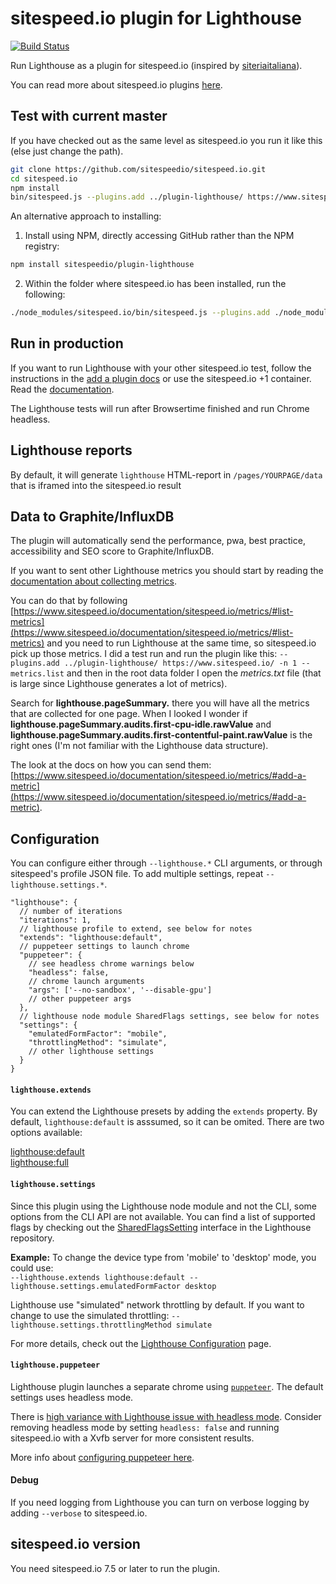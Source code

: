 # sitespeed.io plugin for Lighthouse
[![Build Status](https://travis-ci.org/sitespeedio/plugin-lighthouse.svg?branch=master)](https://travis-ci.org/sitespeedio/plugin-lighthouse)

Run Lighthouse as a plugin for sitespeed.io (inspired by [siteriaitaliana](https://github.com/siteriaitaliana/plugin-lighthouse)).

You can read more about sitespeed.io plugins [here](https://www.sitespeed.io/documentation/sitespeed.io/plugins/).

## Test with current master

If you have checked out as the same level as sitespeed.io you run it like this (else just change the path).

```bash
git clone https://github.com/sitespeedio/sitespeed.io.git
cd sitespeed.io
npm install
bin/sitespeed.js --plugins.add ../plugin-lighthouse/ https://www.sitespeed.io/ -n 1
```

An alternative approach to installing:

1) Install using NPM, directly accessing GitHub rather than the NPM registry:
```bash
npm install sitespeedio/plugin-lighthouse
```
2) Within the folder where sitespeed.io has been installed, run the following:

```bash
./node_modules/sitespeed.io/bin/sitespeed.js --plugins.add ./node_modules/@sitespeed.io/plugin-lighthouse/ https://www.sitespeed.io/ -n 1
```


## Run in production
If you want to run Lighthouse with your other sitespeed.io test, follow the instructions in the [add a plugin docs](https://www.sitespeed.io/documentation/sitespeed.io/plugins/#add-a-plugin) or use the sitespeed.io +1 container. Read the [documentation](https://www.sitespeed.io/documentation/sitespeed.io/lighthouse/).

The Lighthouse tests will run after Browsertime finished and run Chrome headless.

## Lighthouse reports
By default, it will generate `lighthouse` HTML-report in `/pages/YOURPAGE/data` that is iframed into the sitespeed.io result

## Data to Graphite/InfluxDB
The plugin will automatically send the performance, pwa, best practice, accessibility and SEO score to Graphite/InfluxDB. 

If you want to sent other Lighthouse metrics you should start by reading the [documentation about collecting metrics](https://www.sitespeed.io/documentation/sitespeed.io/metrics/).

You can do that by following [https://www.sitespeed.io/documentation/sitespeed.io/metrics/#list-metrics](https://www.sitespeed.io/documentation/sitespeed.io/metrics/#list-metrics) and you need to run Lighthouse at the same time, so sitespeed.io pick up those metrics.
I did a test run and run the plugin like this:
```--plugins.add ../plugin-lighthouse/ https://www.sitespeed.io/ -n 1 --metrics.list```
and then in the root data folder I open the *metrics.txt* file (that is large since Lighthouse generates a lot of metrics).

Search for **lighthouse.pageSummary.** there you will have all the metrics that are collected for one page. When I looked I wonder if **lighthouse.pageSummary.audits.first-cpu-idle.rawValue** and **lighthouse.pageSummary.audits.first-contentful-paint.rawValue** is the right ones (I'm not familiar with the Lighthouse data structure).

The look at the docs on how you can send them: [https://www.sitespeed.io/documentation/sitespeed.io/metrics/#add-a-metric](https://www.sitespeed.io/documentation/sitespeed.io/metrics/#add-a-metric).

## Configuration

You can configure either through `--lighthouse.*` CLI arguments, or through sitespeed's profile JSON file. To add multiple settings, repeat `--lighthouse.settings.*`.

```
"lighthouse": {
  // number of iterations
  "iterations": 1,
  // lighthouse profile to extend, see below for notes
  "extends": "lighthouse:default",
  // puppeteer settings to launch chrome
  "puppeteer": {
    // see headless chrome warnings below
    "headless": false,
    // chrome launch arguments
    "args": ['--no-sandbox', '--disable-gpu']
    // other puppeteer args
  },
  // lighthouse node module SharedFlags settings, see below for notes
  "settings": {
    "emulatedFormFactor": "mobile",
    "throttlingMethod": "simulate",
    // other lighthouse settings
  }
}
```

#### `lighthouse.extends`

You can extend the Lighthouse presets by adding the `extends` property. By default, `lighthouse:default` is asssumed, so it can be omited. There are two options available:

[lighthouse:default](https://github.com/GoogleChrome/lighthouse/blob/master/lighthouse-core/config/default-config.js)\
[lighthouse:full](https://github.com/GoogleChrome/lighthouse/blob/master/lighthouse-core/config/full-config.js)

#### `lighthouse.settings`

Since this plugin using the Lighthouse node module and not the CLI, some options from the CLI API are not available. You can find a list of supported flags by checking out the [SharedFlagsSetting](https://github.com/GoogleChrome/lighthouse/blob/41bc409deddb44dd607d2606b7e57e1d239641a7/types/externs.d.ts) interface in the Lighthouse repository.

**Example:** To change the device type from 'mobile' to 'desktop' mode, you could use:\
`--lighthouse.extends lighthouse:default --lighthouse.settings.emulatedFormFactor desktop`

Lighthouse use "simulated" network throttling by default. If you want to change to use the simulated throttling: `--lighthouse.settings.throttlingMethod simulate`

For more details, check out the [Lighthouse Configuration](https://github.com/GoogleChrome/lighthouse/blob/master/docs/configuration.md) page.

#### `lighthouse.puppeteer`

Lighthouse plugin launches a separate chrome using [`puppeteer`](https://github.com/puppeteer/puppeteer). The default settings uses headless mode.

There is [high variance with Lighthouse issue with headless mode](https://github.com/sitespeedio/plugin-lighthouse/issues/38). Consider removing headless mode by setting `headless: false` and running sitespeed.io with a Xvfb server for more consistent results.

More info about [configuring puppeteer here](https://github.com/puppeteer/puppeteer#default-runtime-settings).

#### Debug

If you need logging from Lighthouse you can turn on verbose logging by adding `--verbose` to sitespeed.io.

## sitespeed.io version

You need sitespeed.io 7.5 or later to run the plugin.
